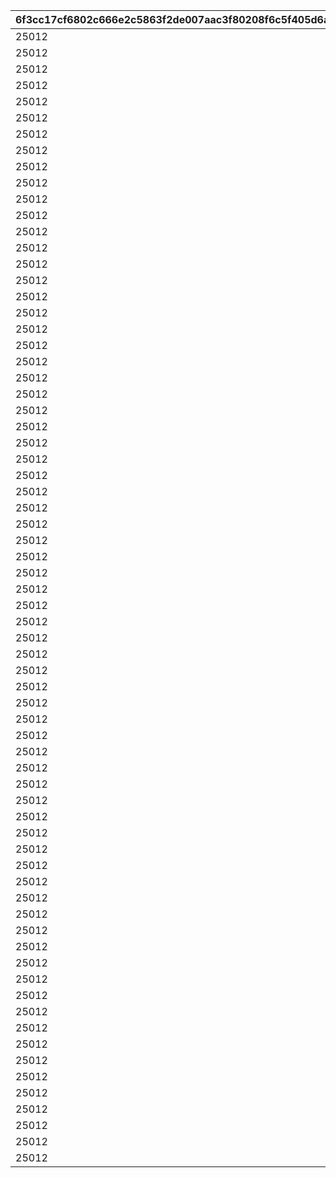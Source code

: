 |6f3cc17cf6802c666e2c5863f2de007aac3f80208f6c5f405d6abfbfa833e09a|a92a1968f275ca3305a919b1df7b9ecd3d9bff6dcde2d86c4a39fe1df2cfee89|e84a18b081e70bb1ad49837fd6c9fb854a685cbfb02acb6eefab87fa74d02427|39e82d044c709fe5a749307d9417df5025739f5dfa63bca77f68b204bc5f9306|30c4b8db051f111d90b472db3ce68b1c2e498680286a6e4abe5556c810da6288|d72c0ac5df112f31eed8a0c4735e04db69bcb5baccee299704fc0da41201cc45|85b72f647858a9bed9f4c607759132154b8897e61a1bcef538fc5cc4c27ededa|0a8e8532f9cb2d2b5a6bf46862825d3c715e8365c1beb54b780aa104f643a97d|a9498f7b4186ce9c13d510e2d24538cd2321b89a408ed13fe9d13843c13d5758|edc0aa9a354ac803477b936b5d80fe90af26eb679b842d2faf4ea720d6f04eee|d30762d6cce25b354d5c584669a27a798fd4609a6add8bde302fbbce36dc53c2|
| --- | --- | --- | --- | --- | --- | --- | --- | --- | --- | --- |
|25012|2|91002|25021|2|10|282001001|31|8|8|1|
|25012|2|91002|25021|2|10|282001002|31|8|8|2|
|25012|2|91002|25021|2|10|282001003|32|8|8|3|
|25012|2|91002|25021|2|10|282001004|32|8|8|4|
|25012|2|91002|25021|2|10|282001005|33|8|8|5|
|25012|2|91002|25021|2|10|282001006|33|9|8|6|
|25012|2|91002|25021|2|10|282001007|34|9|8|7|
|25012|2|91002|25021|2|10|282001008|35|9|8|8|
|25012|2|91002|25021|2|10|282001009|35|9|8|9|
|25012|2|91002|25021|2|30|282001010|37|10|8|10|
|25012|2|91002|25021|2|10|282001011|41|10|8|11|
|25012|2|91002|25021|2|10|282001012|43|11|8|12|
|25012|2|91002|25021|2|10|282001013|46|11|8|13|
|25012|2|91002|25021|2|10|282001014|48|12|8|14|
|25012|2|91002|25021|2|10|282001015|50|12|8|15|
|25012|2|91002|25021|2|10|282001016|53|13|8|16|
|25012|2|91002|25021|2|10|282001017|55|14|8|17|
|25012|2|91002|25021|2|10|282001018|58|14|8|18|
|25012|2|91002|25021|2|10|282001019|60|15|8|19|
|25012|2|91002|25021|2|30|282001020|62|15|8|20|
|25012|2|91002|25021|2|10|282001021|68|16|8|21|
|25012|2|91002|25021|2|10|282001022|70|16|8|22|
|25012|2|91002|25021|2|10|282001023|72|16|8|23|
|25012|2|91002|25021|2|10|282001024|75|17|8|24|
|25012|2|91002|25021|2|10|282001025|77|18|8|25|
|25012|2|91002|25021|2|10|282001026|79|18|8|26|
|25012|2|91002|25021|2|10|282001027|82|19|8|27|
|25012|2|91002|25021|2|10|282001028|84|19|8|28|
|25012|2|91002|25021|2|10|282001029|86|19|8|29|
|25012|2|91002|25021|2|30|282001030|89|20|8|30|
|25012|2|91002|25021|2|10|282001031|94|20|8|31|
|25012|2|91002|25021|2|10|282001032|96|21|8|32|
|25012|2|91002|25021|2|10|282001033|99|21|8|33|
|25012|2|91002|25021|2|10|282001034|101|22|8|34|
|25012|2|91002|25021|2|10|282001035|103|22|8|35|
|25012|2|91002|25021|2|10|282001036|106|23|8|36|
|25012|2|91002|25021|2|10|282001037|108|23|8|37|
|25012|2|91002|25021|2|10|282001038|111|24|8|38|
|25012|2|91002|25021|2|10|282001039|113|25|8|39|
|25012|2|91002|25021|2|30|282001040|115|25|8|40|
|25012|2|91002|25021|2|10|282001041|121|26|8|41|
|25012|2|91002|25021|2|10|282001042|123|27|8|42|
|25012|2|91002|25021|2|10|282001043|125|28|8|43|
|25012|2|91002|25021|2|10|282001044|128|28|8|44|
|25012|2|91002|25021|2|10|282001045|130|29|8|45|
|25012|2|91002|25021|2|10|282001046|132|30|8|46|
|25012|2|91002|25021|2|10|282001047|135|30|8|47|
|25012|2|91002|25021|2|10|282001048|137|31|8|48|
|25012|2|91002|25021|2|10|282001049|139|31|8|49|
|25012|2|91002|25021|2|30|282001050|142|31|8|50|
|25012|2|91002|25021|2|10|282001051|144|32|8|51|
|25012|2|91002|25021|2|10|282001052|146|32|8|52|
|25012|2|91002|25021|2|10|282001053|149|32|8|53|
|25012|2|91002|25021|2|10|282001054|152|33|8|54|
|25012|2|91002|25021|2|10|282001055|155|33|8|55|
|25012|2|91002|25021|2|10|282001056|157|33|8|56|
|25012|2|91002|25021|2|10|282001057|160|34|8|57|
|25012|2|91002|25021|2|10|282001058|163|34|8|58|
|25012|2|91002|25021|2|10|282001059|166|34|8|59|
|25012|2|91002|25021|2|30|282001060|169|35|8|60|
|25012|2|91002|25021|2|10|282001061|171|35|8|61|
|25012|2|91002|25021|2|10|282001062|174|35|8|62|
|25012|2|91002|25021|2|10|282001063|177|36|8|63|
|25012|2|91002|25021|2|10|282001064|180|36|8|64|
|25012|2|91002|25021|2|10|282001065|182|36|8|65|
|25012|2|91002|25021|2|10|282001066|185|37|8|66|
|25012|2|91002|25021|2|10|282001067|187|37|8|67|
|25012|2|91002|25021|2|10|282001068|190|37|8|68|
|25012|2|91002|25021|2|10|282001069|193|38|8|69|
|25012|2|91002|25021|2|30|282001070|196|38|8|70|